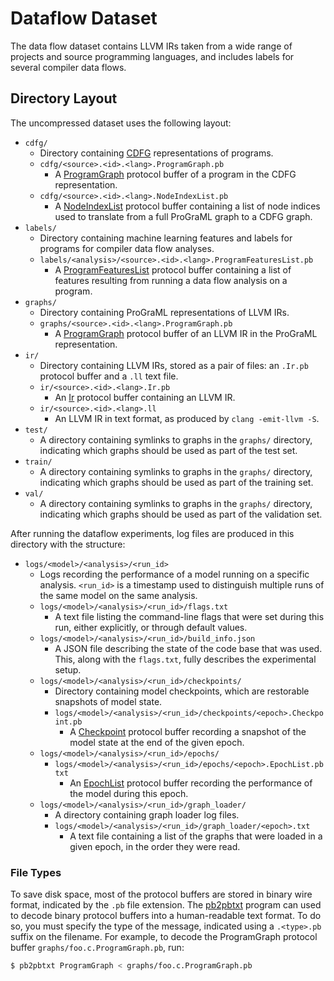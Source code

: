 # Dataflow Dataset

The data flow dataset contains LLVM IRs taken from a wide range of projects and source programming
languages, and includes labels for several compiler data flows.

## Directory Layout

The uncompressed dataset uses the following layout:

* `cdfg/`
    * Directory containing [CDFG](/programl/graph/format/cdfg.h) representations of programs.
    * `cdfg/<source>.<id>.<lang>.ProgramGraph.pb`
        * A [ProgramGraph](/programl/proto/program_graph.proto) protocol buffer of a program in the CDFG representation.
    * `cdfg/<source>.<id>.<lang>.NodeIndexList.pb`
        * A [NodeIndexList](/programl/proto/node.proto) protocol buffer containing a list of node indices used to translate from a full ProGraML graph to a CDFG graph.
* `labels/`
    * Directory containing machine learning features and labels for programs for compiler data flow analyses.
    * `labels/<analysis>/<source>.<id>.<lang>.ProgramFeaturesList.pb`
        * A [ProgramFeaturesList](/programl/proto/program_graph_features.proto) protocol buffer containing a list of features resulting from running a data flow analysis on a program.
* `graphs/`
    * Directory containing ProGraML representations of LLVM IRs.
    * `graphs/<source>.<id>.<lang>.ProgramGraph.pb`
        * A [ProgramGraph](/programl/proto/program_graph.proto) protocol buffer of an LLVM IR in the ProGraML representation.
* `ir/`
    * Directory containing LLVM IRs, stored as a pair of files: an `.Ir.pb` protocol buffer and a `.ll` text file.
    * `ir/<source>.<id>.<lang>.Ir.pb`
        * An [Ir](/programl/proto/ir.proto) protocol buffer containing an LLVM IR.
    * `ir/<source>.<id>.<lang>.ll`
        * An LLVM IR in text format, as produced by `clang -emit-llvm -S`.
* `test/`
    * A directory containing symlinks to graphs in the `graphs/` directory, indicating which graphs should be used as part of the test set.
* `train/`
    * A directory containing symlinks to graphs in the `graphs/` directory, indicating which graphs should be used as part of the training set.
* `val/`
    * A directory containing symlinks to graphs in the `graphs/` directory, indicating which graphs should be used as part of the validation set.

After running the dataflow experiments, log files are produced in this directory with the structure:

* `logs/<model>/<analysis>/<run_id>`
    * Logs recording the performance of a model running on a specific analysis. `<run_id>` is a timestamp used to distinguish multiple runs of the same model on the same analysis.
    * `logs/<model>/<analysis>/<run_id>/flags.txt`
        * A text file listing the command-line flags that were set during this run, either explicitly, or through default values.
    * `logs/<model>/<analysis>/<run_id>/build_info.json`
        * A JSON file describing the state of the code base that was used. This, along with the `flags.txt`, fully describes the experimental setup.
    * `logs/<model>/<analysis>/<run_id>/checkpoints/`
        * Directory containing model checkpoints, which are restorable snapshots of model state.
        * `logs/<model>/<analysis>/<run_id>/checkpoints/<epoch>.Checkpoint.pb`
            * A [Checkpoint](/programl/proto/checkpoint.proto) protocol buffer recording a snapshot of the model state at the end of the given epoch.
    * `logs/<model>/<analysis>/<run_id>/epochs/`
        * `logs/<model>/<analysis>/<run_id>/epochs/<epoch>.EpochList.pbtxt`
            * An [EpochList](/programl/proto/epoch.proto) protocol buffer recording the performance of the model during this epoch.
    * `logs/<model>/<analysis>/<run_id>/graph_loader/`
        * A directory containing graph loader log files.
        * `logs/<model>/<analysis>/<run_id>/graph_loader/<epoch>.txt`
            * A text file containing a list of the graphs that were loaded in a given epoch, in the order they were read.


### File Types

To save disk space, most of the protocol buffers are stored in binary wire format, indicated by the
`.pb` file extension. The [pb2pbtxt](/programl/cmd/pb2pbtxt.cc) program can used to decode binary
protocol buffers into a human-readable text format. To do so, you must specify the type of the
message, indicated using a `.<type>.pb` suffix on the filename. For example, to decode the
ProgramGraph protocol buffer `graphs/foo.c.ProgramGraph.pb`, run:

```sh
$ pb2pbtxt ProgramGraph < graphs/foo.c.ProgramGraph.pb
```
